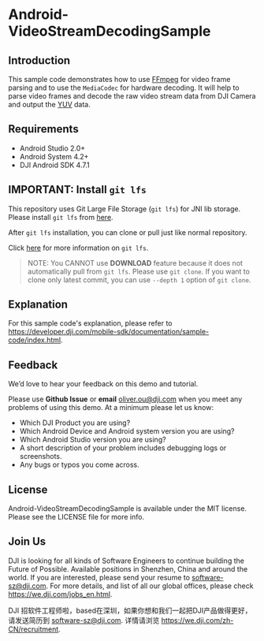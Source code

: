 # Android-VideoStreamDecodingSample

## Introduction

This sample code demonstrates how to use [FFmpeg](https://ffmpeg.org) for video frame parsing and to use the `MediaCodec` for hardware decoding. It will help to parse video frames and decode the raw video stream data from DJI Camera and output the [YUV](https://en.wikipedia.org/wiki/YUV) data. 

## Requirements

 - Android Studio 2.0+
 - Android System 4.2+
 - DJI Android SDK 4.7.1

## IMPORTANT: Install `git lfs`

This repository uses Git Large File Storage (`git lfs`) for JNI lib storage. Please install `git lfs` from [here](https://github.com/git-lfs/git-lfs/wiki/Installation).

After `git lfs` installation, you can clone or pull just like normal repository.

Click [here](https://github.com/git-lfs/git-lfs/wiki/Tutorial) for more information on `git lfs`.

>NOTE: You CANNOT use **DOWNLOAD** feature because it does not automatically pull from `git lfs`. Please use `git clone`. If you want to clone only latest commit, you can use `--depth 1` option of `git clone`.

## Explanation

For this sample code's explanation, please refer to <https://developer.dji.com/mobile-sdk/documentation/sample-code/index.html>.

## Feedback

We’d love to hear your feedback on this demo and tutorial.

Please use **Github Issue** or **email** [oliver.ou@dji.com](oliver.ou@dji.com) when you meet any problems of using this demo. At a minimum please let us know:

* Which DJI Product you are using?
* Which Android Device and Android system version you are using?
* Which Android Studio version you are using?
* A short description of your problem includes debugging logs or screenshots.
* Any bugs or typos you come across.

## License

Android-VideoStreamDecodingSample is available under the MIT license. Please see the LICENSE file for more info.

## Join Us

DJI is looking for all kinds of Software Engineers to continue building the Future of Possible. Available positions in Shenzhen, China and around the world. If you are interested, please send your resume to <software-sz@dji.com>. For more details, and list of all our global offices, please check <https://we.dji.com/jobs_en.html>.

DJI 招软件工程师啦，based在深圳，如果你想和我们一起把DJI产品做得更好，请发送简历到 <software-sz@dji.com>.  详情请浏览 <https://we.dji.com/zh-CN/recruitment>.

